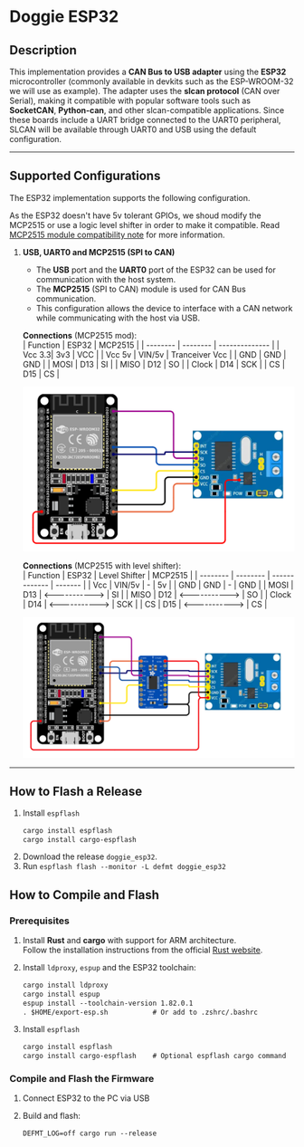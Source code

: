 # **Doggie ESP32**


## **Description**  
This implementation provides a **CAN Bus to USB adapter** using the **ESP32** microcontroller (commonly available in devkits such as the ESP-WROOM-32 we will use as example). The adapter uses the **slcan protocol** (CAN over Serial), making it compatible with popular software tools such as **SocketCAN**, **Python-can**, and other slcan-compatible applications. Since these boards include a UART bridge connected to the UART0 peripheral, SLCAN will be available through UART0 and USB using the default configuration.

---

## **Supported Configurations**

The ESP32 implementation supports the following configuration.

As the ESP32 doesn't have 5v tolerant GPIOs, we shoud modify the MCP2515 or use a logic level shifter in order to make it compatible. Read [MCP2515 module compatibility note](../docs/mcp_mod.md) for more information.

1. **USB, UART0 and MCP2515 (SPI to CAN)**  
   - The **USB** port and the **UART0** port of the ESP32 can be used for communication with the host system.  
   - The **MCP2515** (SPI to CAN) module is used for CAN Bus communication.  
   - This configuration allows the device to interface with a CAN network while communicating with the host via USB.

    __Connections__ (MCP2515 mod):  
    | Function |   ESP32  |    MCP2515     |
    | -------- | -------- | -------------- |
    |   Vcc 3.3|   3v3    |       VCC      |
    |   Vcc 5v |  VIN/5v  | Tranceiver Vcc |
    |   GND    |   GND    |       GND      |
    |   MOSI   |   D13    |       SI       |
    |   MISO   |   D12    |       SO       |
    |   Clock  |   D14    |       SCK      |
    |   CS     |   D15    |       CS       |

    ![alt text](../docs/esp32_mcp_mod.png)

    __Connections__ (MCP2515 with level shifter):  
    | Function |   ESP32  | Level Shifter | MCP2515 |
    | -------- | -------- | ------------- | ------- |
    |   Vcc    |  VIN/5v  |        -      |    5v   |
    |   GND    |   GND    |        -      |    GND  |
    |   MOSI   |   D13    | <-----------> |    SI   |
    |   MISO   |   D12    | <-----------> |    SO   |
    |   Clock  |   D14    | <-----------> |    SCK  |
    |   CS     |   D15    | <-----------> |    CS   |

    ![alt text](../docs/esp32_mcp_ls.png)

---

## **How to Flash a Release**
1. Install `espflash`
    ```
    cargo install espflash
    cargo install cargo-espflash
    ```
2. Download the release `doggie_esp32`.
3. Run `espflash flash --monitor -L defmt doggie_esp32`
 
## **How to Compile and Flash**

### **Prerequisites**  

1. Install **Rust** and **cargo** with support for ARM architecture.  
   Follow the installation instructions from the official [Rust website](https://www.rust-lang.org/tools/install).  


2. Install `ldproxy`, `espup` and the ESP32 toolchain:
    ```
    cargo install ldproxy
    cargo install espup
    espup install --toolchain-version 1.82.0.1
    . $HOME/export-esp.sh           # Or add to .zshrc/.bashrc
    ```

3. Install `espflash`
    ```
    cargo install espflash
    cargo install cargo-espflash    # Optional espflash cargo command
    ```

### **Compile and Flash the Firmware**

1. Connect ESP32 to the PC via USB

3. Build and flash:
    ```
    DEFMT_LOG=off cargo run --release
    ```
